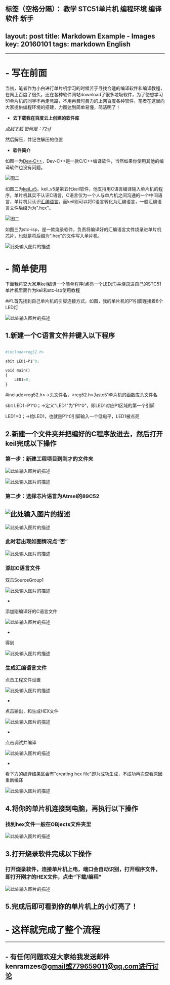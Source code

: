 标签（空格分隔）： 教学 STC51单片机 编程环境 编译软件 新手
---
layout: post
title: Markdown Example - Images
key: 20160101
tags: markdown English
---
---
# - **写在前面**
当初，笔者作为小白进行单片机学习的时候苦于寻找合适的编译软件和编译教程，在网上百度了很久，还在各种软件网站download了很多垃圾软件，为了使想学习51单片机的同学不再走弯路，不用再费时费力的上网百度各种软件，笔者在这里向大家提供编程环境的搭建，力图达到简单易懂，简洁明了！
        

 - **去下载我在百度云上创建的软件库**
 
 *[点我下载][1]         密码是：72sf*  
 
然后解压，并记住解压的位置
 
 - **软件简介**
 
如图一为[Dev-C++][2]，Dev-C++是一款C/C++编译软件，当然如果你使用其他的编译软件也没有问题。

![图二][3]

如图二为[keil_v5][4]，keil_v5是第五代keil软件，他支持用C语言编译输入单片机的程序，单片机其实不认识C语言，C语言仅为一个人与单片机之间沟通的一个中间语言，单片机只认识[汇编语言][5]，而keil则可以将C语言转化为汇编语言，一般汇编语言文件后缀为为".hex"。

![图二][6]

如图三为stc-isp，是一款烧录软件，负责将编译好的汇编语言文件烧录进单片机芯片，也就是将后缀为".hex"的文件写入单片机。

![此处输入图片的描述][7]



# - **简单使用**
下面我将交大家用keil编译一个简单程序(点亮一个LED灯)并烧录进自己的STC51单片机里面作为keil和stc-isp使用教程

##1.首先找到自己单片机的引脚连接方式，如图，我的单片机的P1引脚连接着8个LED灯

![此处输入图片的描述][8]
  
## 1.新建一个C语言文件并键入以下程序
  
```python

#include<reg52.h>

sbit LED1=P1^0;

void main()
{
	LED1=0;        
}

```
#include<reg52.h>->头文件名，<reg52.h>为stc51单片机的函数库头文件名

sbit LED1=P1^0；->定义"LED1"为"P1^0"，即LED1对应P1区域的第一个引脚

LED1=0；->给LED1，也就是P1^0引脚输入一个低电平，LED1被点亮
##  2.新建一个文件夹并把编好的C程序放进去，然后打开keil完成以下操作
### 第一步：新建工程项目到刚才的文件夹

![此处输入图片的描述][9]

![此处输入图片的描述][10]

### 第二步：选择芯片语言为Atmel的89C52

![此处输入图片的描述][11]
-
![此处输入图片的描述][12]

### 此时若出现如图情况点“否”

![此处输入图片的描述][13]

### 添加C语言文件

双击SourceGroup1

![此处输入图片的描述][14]

-
添加刚编译好的C语言文件

![此处输入图片的描述][15]

-
得到

![此处输入图片的描述][16]

### 生成汇编语言文件

点击工程文件设置

![此处输入图片的描述][17]

-

点击输出，和生成HEX文件

![此处输入图片的描述][18]

-

点击调试并编译

![此处输入图片的描述][19]

-

看下方的编译结果区会有"creating hex file"即为成功生成，不成功再次查看原因重新编译

![此处输入图片的描述][20]

## 4.将你的单片机连接到电脑，再执行以下操作

### 找到hex文件一般在OBjects文件夹里

![此处输入图片的描述][21]

##  3.打开烧录软件完成以下操作

### 打开烧录软件，连接单片机上电，端口会自动识别，打开程序文件，即打开刚才的HEX文件，点击“下载/编程”

![此处输入图片的描述][22]

## 5.完成后即可看到你的单片机上的小灯亮了！

# - **这样就完成了整个流程**
---
## - 有任何问题欢迎大家给我发送邮件kenramzes@gmail或779659011@qq.com进行讨论


  [1]: https://pan.baidu.com/s/1eRGEgsM
  [2]: https://baike.baidu.com/item/Dev-C++
  [3]: https://raw.githubusercontent.com/KenRamzes/MarkdownPhotos/master/Res/QQ%E6%88%AA%E5%9B%BE20171213172849.jpg
  [4]: https://baike.baidu.com/item/keil/4082184?fr=aladdin
  [5]: https://baike.baidu.com/item/%E6%B1%87%E7%BC%96%E8%AF%AD%E8%A8%80/61826?fr=aladdin
  [6]: https://raw.githubusercontent.com/KenRamzes/MarkdownPhotos/master/Res/QQ%E6%88%AA%E5%9B%BE20171213172907.jpg
  [7]: https://raw.githubusercontent.com/KenRamzes/MarkdownPhotos/master/Res/QQ%E6%88%AA%E5%9B%BE20171213172923.jpg
  [8]: https://raw.githubusercontent.com/KenRamzes/MarkdownPhotos/master/Res/QQ%E6%88%AA%E5%9B%BE20171213174645.jpg
  [9]: https://raw.githubusercontent.com/KenRamzes/MarkdownPhotos/master/Res/QQ%E6%88%AA%E5%9B%BE20171213181454.jpg
  [10]: https://raw.githubusercontent.com/KenRamzes/MarkdownPhotos/master/Res/QQ%E6%88%AA%E5%9B%BE20171213181517.jpg
  [11]: https://raw.githubusercontent.com/KenRamzes/MarkdownPhotos/master/Res/QQ%E6%88%AA%E5%9B%BE20171213181541.jpg
  [12]: https://raw.githubusercontent.com/KenRamzes/MarkdownPhotos/master/Res/QQ%E6%88%AA%E5%9B%BE20171213181552.jpg
  [13]: https://raw.githubusercontent.com/KenRamzes/MarkdownPhotos/master/Res/QQ%E6%88%AA%E5%9B%BE20171213181600.jpg
  [14]: https://raw.githubusercontent.com/KenRamzes/MarkdownPhotos/master/Res/QQ%E6%88%AA%E5%9B%BE20171213181652.jpg
  [15]: https://raw.githubusercontent.com/KenRamzes/MarkdownPhotos/master/Res/QQ%E6%88%AA%E5%9B%BE20171213181740.jpg
  [16]: https://raw.githubusercontent.com/KenRamzes/MarkdownPhotos/master/Res/QQ%E6%88%AA%E5%9B%BE20171213181751.jpg
  [17]: https://raw.githubusercontent.com/KenRamzes/MarkdownPhotos/master/Res/QQ%E6%88%AA%E5%9B%BE20171213181830.jpg
  [18]: https://raw.githubusercontent.com/KenRamzes/MarkdownPhotos/master/Res/QQ%E6%88%AA%E5%9B%BE20171213181857.jpg
  [19]: https://raw.githubusercontent.com/KenRamzes/MarkdownPhotos/master/Res/QQ%E6%88%AA%E5%9B%BE20171213181910.jpg
  [20]: https://raw.githubusercontent.com/KenRamzes/MarkdownPhotos/master/Res/QQ%E6%88%AA%E5%9B%BE20171213181921.jpg
  [21]: https://raw.githubusercontent.com/KenRamzes/MarkdownPhotos/master/Res/QQ%E6%88%AA%E5%9B%BE20171213183217.jpg
  [22]: https://raw.githubusercontent.com/KenRamzes/MarkdownPhotos/master/Res/QQ%E6%88%AA%E5%9B%BE20171213182009.jpg
